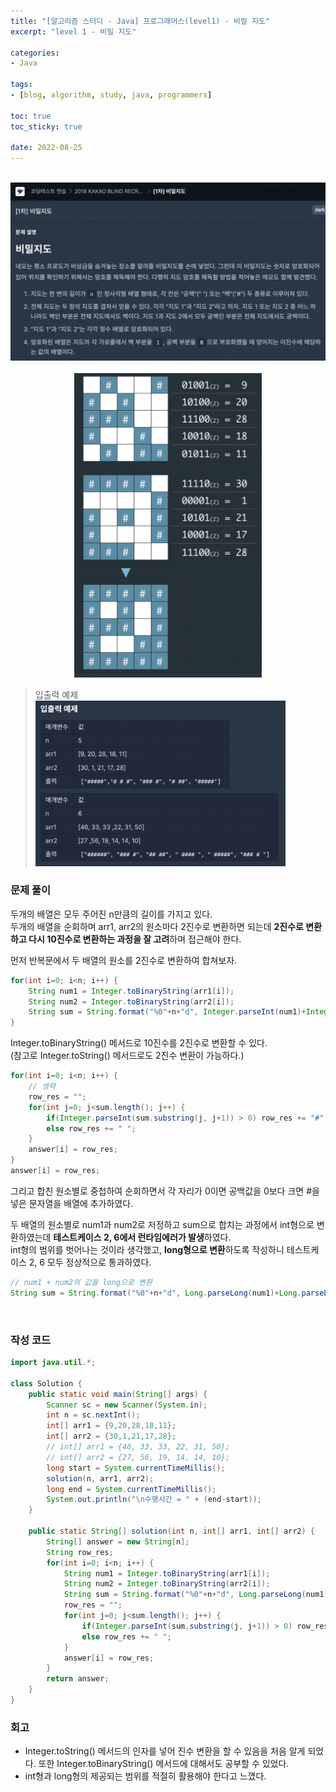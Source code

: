 ```yaml
--- 
title: "[알고리즘 스터디 - Java] 프로그래머스(level1) - 비밀 지도" 
excerpt: "level 1 - 비밀 지도" 

categories: 
- Java

tags: 
- [blog, algorithm, study, java, programmers]

toc: true
toc_sticky: true

date: 2022-08-25
--- 
```


<br>

<center><img src="/assets/images/programmers/20220825_03-1.png" width="700"></center>
<br>
<center><img src="/assets/images/programmers/20220825_03-2.png" width="300"></center>

> 입출력 예제
<left><img src="/assets/images/programmers/20220825_03-3.png" width="400"></left>

### 문제 풀이
두개의 배열은 모두 주어진 n만큼의 길이를 가지고 있다. <br> 
두개의 배열을 순회하며 arr1, arr2의 원소마다 2진수로 변환하면 되는데 **2진수로 변환하고 다시 10진수로 변환하는 과정을 잘 고려**하며 접근해야 한다.

먼저 반복문에서 두 배열의 원소를 2진수로 변환하여 합쳐보자.

```java
for(int i=0; i<n; i++) {
    String num1 = Integer.toBinaryString(arr1[i]);
    String num2 = Integer.toBinaryString(arr2[i]);
    String sum = String.format("%0"+n+"d", Integer.parseInt(num1)+Integer.parseInt(num2));
}
```

Integer.toBinaryString() 메서드로 10진수를 2진수로 변환할 수 있다. <br>
(참고로 Integer.toString() 메서드로도 2진수 변환이 가능하다.)

```java
for(int i=0; i<n; i++) {
    // 생략
    row_res = "";
    for(int j=0; j<sum.length(); j++) {
        if(Integer.parseInt(sum.substring(j, j+1)) > 0) row_res += "#";
        else row_res += " ";
    }
    answer[i] = row_res;   
}
answer[i] = row_res;
```

그리고 합친 원소별로 중첩하여 순회하면서 각 자리가 0이면 공백값을 0보다 크면 #을 넣은 문자열을 배열에 추가하였다.

두 배열의 원소별로 num1과 num2로 저정하고 sum으로 합치는 과정에서 int형으로 변환하였는데 **테스트케이스 2, 6에서 런타임에러가 발생**하였다. <br>
int형의 범위를 벗어나는 것이라 생각했고, **long형으로 변환**하도록 작성하니 테스트케이스 2, 6 모두 정상적으로 통과하였다.

```java
// num1 + num2의 값을 long으로 변환
String sum = String.format("%0"+n+"d", Long.parseLong(num1)+Long.parseLong(num2));
```

<br>

### 작성 코드
```java
import java.util.*;

class Solution {
    public static void main(String[] args) {
        Scanner sc = new Scanner(System.in);
        int n = sc.nextInt();
        int[] arr1 = {9,20,28,18,11};
        int[] arr2 = {30,1,21,17,28};
        // int[] arr1 = {46, 33, 33, 22, 31, 50};
        // int[] arr2 = {27, 56, 19, 14, 14, 10};
        long start = System.currentTimeMillis();
        solution(n, arr1, arr2);
        long end = System.currentTimeMillis();
        System.out.println("\n수행시간 = " + (end-start));
    }

    public static String[] solution(int n, int[] arr1, int[] arr2) {
        String[] answer = new String[n];
        String row_res;
        for(int i=0; i<n; i++) {
            String num1 = Integer.toBinaryString(arr1[i]);
            String num2 = Integer.toBinaryString(arr2[i]);
            String sum = String.format("%0"+n+"d", Long.parseLong(num1)+Long.parseLong(num2));
            row_res = "";
            for(int j=0; j<sum.length(); j++) {
                if(Integer.parseInt(sum.substring(j, j+1)) > 0) row_res += "#";
                else row_res += " ";
            }
            answer[i] = row_res;   
        }
        return answer;
    }
}
```

### 회고
- Integer.toString() 메서드의 인자를 넣어 진수 변환을 할 수 있음을 처음 알게 되었다. 또한 Integer.toBinaryString() 메서드에 대해서도 공부할 수 있었다.
- int형과 long형의 제공되는 범위를 적절히 활용해야 한다고 느꼈다.